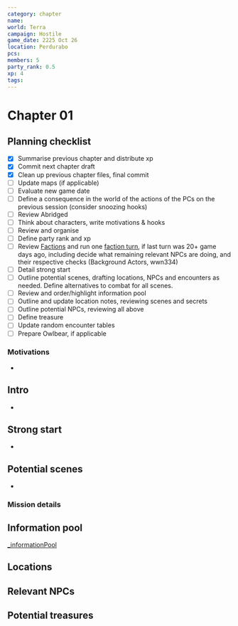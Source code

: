 ```yaml
---
category: chapter
name: 
world: Terra
campaign: Hostile
game_date: 2225 Oct 26
location: Perdurabo
pcs: 
members: 5
party_rank: 0.5
xp: 4
tags: 
---
```


# Chapter 01 

## Planning checklist

- [x] Summarise previous chapter and distribute xp
- [x] Commit next chapter draft
- [x] Clean up previous chapter files, final commit
- [ ] Update maps (if applicable)
- [ ] Evaluate new game date
- [ ] Define a consequence in the world of the actions of the PCs on the previous session (consider snoozing hooks)
- [ ] Review Abridged
- [ ] Think about characters, write motivations & hooks
- [ ] Review and organise
- [ ] Define party rank and xp
- [ ] Review [Factions](../factions/_factionGame.md) and run one [faction turn](../../../rules/factionRules.md), if last turn was 20+ game days ago, including decide what remaining relevant NPCs are doing, and their respective checks (Background Actors, wwn334)
- [ ] Detail strong start
- [ ] Outline potential scenes, drafting locations, NPCs and encounters as needed. Define alternatives to combat for all scenes.
- [ ] Review and order/highlight information pool
- [ ] Outline and update location notes, reviewing scenes and secrets
- [ ] Outline potential NPCs, reviewing all above
- [ ] Define treasure
- [ ] Update random encounter tables
- [ ] Prepare Owlbear, if applicable

### Motivations

- 

## Intro

- 
## Strong start

- 

## Potential scenes

- 

### Mission details



## Information pool

[_informationPool](campaign/hostile/_informationPool.md)


## Locations


## Relevant NPCs


## Potential treasures



